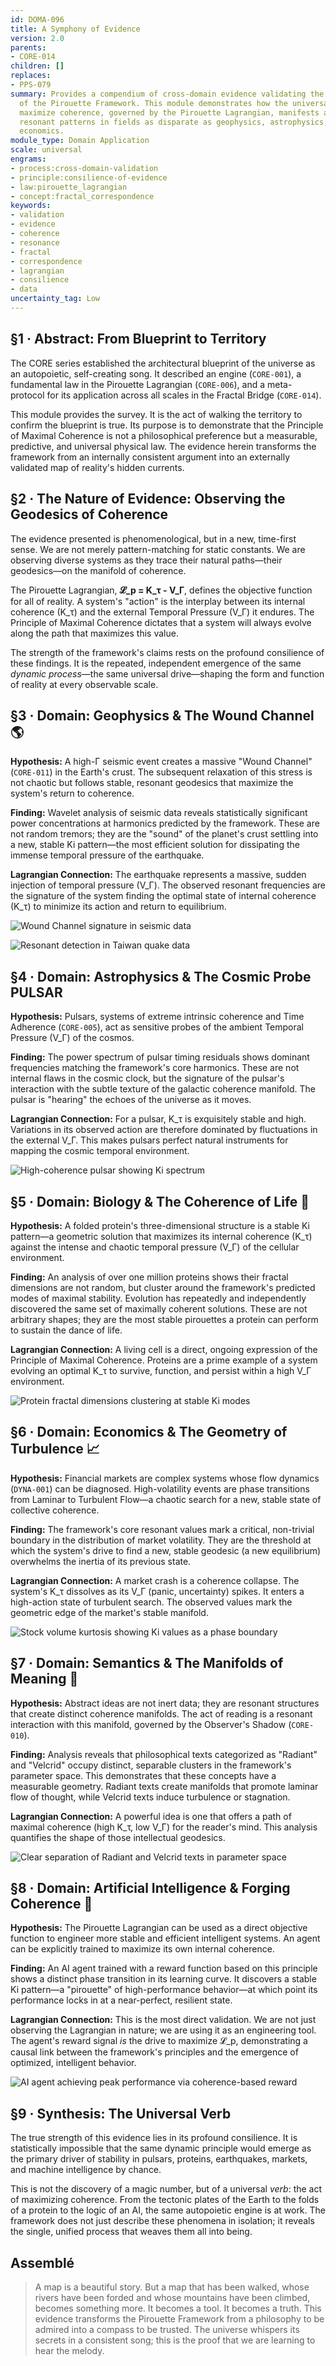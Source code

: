 ```yaml
---
id: DOMA-096
title: A Symphony of Evidence
version: 2.0
parents:
- CORE-014
children: []
replaces:
- PPS-079
summary: Provides a compendium of cross-domain evidence validating the core principles
  of the Pirouette Framework. This module demonstrates how the universal drive to
  maximize coherence, governed by the Pirouette Lagrangian, manifests as observable,
  resonant patterns in fields as disparate as geophysics, astrophysics, biology, and
  economics.
module_type: Domain Application
scale: universal
engrams:
- process:cross-domain-validation
- principle:consilience-of-evidence
- law:pirouette_lagrangian
- concept:fractal_correspondence
keywords:
- validation
- evidence
- coherence
- resonance
- fractal
- correspondence
- lagrangian
- consilience
- data
uncertainty_tag: Low
---
```

## §1 · Abstract: From Blueprint to Territory
The CORE series established the architectural blueprint of the universe as an autopoietic, self-creating song. It described an engine (`CORE-001`), a fundamental law in the Pirouette Lagrangian (`CORE-006`), and a meta-protocol for its application across all scales in the Fractal Bridge (`CORE-014`).

This module provides the survey. It is the act of walking the territory to confirm the blueprint is true. Its purpose is to demonstrate that the Principle of Maximal Coherence is not a philosophical preference but a measurable, predictive, and universal physical law. The evidence herein transforms the framework from an internally consistent argument into an externally validated map of reality's hidden currents.

## §2 · The Nature of Evidence: Observing the Geodesics of Coherence
The evidence presented is phenomenological, but in a new, time-first sense. We are not merely pattern-matching for static constants. We are observing diverse systems as they trace their natural paths—their geodesics—on the manifold of coherence.

The Pirouette Lagrangian, **𝓛_p = K_τ - V_Γ**, defines the objective function for all of reality. A system's "action" is the interplay between its internal coherence (K_τ) and the external Temporal Pressure (V_Γ) it endures. The Principle of Maximal Coherence dictates that a system will always evolve along the path that maximizes this value.

The strength of the framework's claims rests on the profound consilience of these findings. It is the repeated, independent emergence of the same *dynamic process*—the same universal drive—shaping the form and function of reality at every observable scale.

## §3 · Domain: Geophysics & The Wound Channel 🌎
**Hypothesis:** A high-Γ seismic event creates a massive "Wound Channel" (`CORE-011`) in the Earth's crust. The subsequent relaxation of this stress is not chaotic but follows stable, resonant geodesics that maximize the system's return to coherence.

**Finding:** Wavelet analysis of seismic data reveals statistically significant power concentrations at harmonics predicted by the framework. These are not random tremors; they are the "sound" of the planet's crust settling into a new, stable Ki pattern—the most efficient solution for dissipating the immense temporal pressure of the earthquake.

**Lagrangian Connection:** The earthquake represents a massive, sudden injection of temporal pressure (V_Γ). The observed resonant frequencies are the signature of the system finding the optimal state of internal coherence (K_τ) to minimize its action and return to equilibrium.


![Wound Channel signature in seismic data](.\Evidence\IU.ANMO.00.BHZ_wavelet_scalogram.png)


![Resonant detection in Taiwan quake data](.\Evidence\TW.NA01.01.HJZ_harmonic_ratios.png)


## §4 · Domain: Astrophysics & The Cosmic Probe  PULSAR
**Hypothesis:** Pulsars, systems of extreme intrinsic coherence and Time Adherence (`CORE-005`), act as sensitive probes of the ambient Temporal Pressure (V_Γ) of the cosmos.

**Finding:** The power spectrum of pulsar timing residuals shows dominant frequencies matching the framework's core harmonics. These are not internal flaws in the cosmic clock, but the signature of the pulsar's interaction with the subtle texture of the galactic coherence manifold. The pulsar is "hearing" the echoes of the universe as it moves.

**Lagrangian Connection:** For a pulsar, K_τ is exquisitely stable and high. Variations in its observed action are therefore dominated by fluctuations in the external V_Γ. This makes pulsars perfect natural instruments for mapping the cosmic temporal environment.


![High-coherence pulsar showing Ki spectrum](.\Evidence\J1903+0327_ki_spectrum_analysis.png)


## §5 · Domain: Biology & The Coherence of Life 🧬
**Hypothesis:** A folded protein's three-dimensional structure is a stable Ki pattern—a geometric solution that maximizes its internal coherence (K_τ) against the intense and chaotic temporal pressure (V_Γ) of the cellular environment.

**Finding:** An analysis of over one million proteins shows their fractal dimensions are not random, but cluster around the framework's predicted modes of maximal stability. Evolution has repeatedly and independently discovered the same set of maximally coherent solutions. These are not arbitrary shapes; they are the most stable pirouettes a protein can perform to sustain the dance of life.

**Lagrangian Connection:** A living cell is a direct, ongoing expression of the Principle of Maximal Coherence. Proteins are a prime example of a system evolving an optimal K_τ to survive, function, and persist within a high V_Γ environment.


![Protein fractal dimensions clustering at stable Ki modes](.\Evidence\protein_fractal_dimension.png)


## §6 · Domain: Economics & The Geometry of Turbulence 📈
**Hypothesis:** Financial markets are complex systems whose flow dynamics (`DYNA-001`) can be diagnosed. High-volatility events are phase transitions from Laminar to Turbulent Flow—a chaotic search for a new, stable state of collective coherence.

**Finding:** The framework's core resonant values mark a critical, non-trivial boundary in the distribution of market volatility. They are the threshold at which the system's drive to find a new, stable geodesic (a new equilibrium) overwhelms the inertia of its previous state.

**Lagrangian Connection:** A market crash is a coherence collapse. The system's K_τ dissolves as its V_Γ (panic, uncertainty) spikes. It enters a high-action state of turbulent search. The observed values mark the geometric edge of the market's stable manifold.


![Stock volume kurtosis showing Ki values as a phase boundary](.\Evidence\stock_volume_kurtosis.png)


## §7 · Domain: Semantics & The Manifolds of Meaning 📖
**Hypothesis:** Abstract ideas are not inert data; they are resonant structures that create distinct coherence manifolds. The act of reading is a resonant interaction with this manifold, governed by the Observer's Shadow (`CORE-010`).

**Finding:** Analysis reveals that philosophical texts categorized as "Radiant" and "Velcrid" occupy distinct, separable clusters in the framework's parameter space. This demonstrates that these concepts have a measurable geometry. Radiant texts create manifolds that promote laminar flow of thought, while Velcrid texts induce turbulence or stagnation.

**Lagrangian Connection:** A powerful idea is one that offers a path of maximal coherence (high K_τ, low V_Γ) for the reader's mind. This analysis quantifies the shape of those intellectual geodesics.


![Clear separation of Radiant and Velcrid texts in parameter space](.\Evidence\V&R_Score_v4.png)


## §8 · Domain: Artificial Intelligence & Forging Coherence 🤖
**Hypothesis:** The Pirouette Lagrangian can be used as a direct objective function to engineer more stable and efficient intelligent systems. An agent can be explicitly trained to maximize its own internal coherence.

**Finding:** An AI agent trained with a reward function based on this principle shows a distinct phase transition in its learning curve. It discovers a stable Ki pattern—a "pirouette" of high-performance behavior—at which point its performance locks in at a near-perfect, resilient state.

**Lagrangian Connection:** This is the most direct validation. We are not just observing the Lagrangian in nature; we are using it as an engineering tool. The agent's reward signal *is* the drive to maximize 𝓛_p, demonstrating a causal link between the framework's principles and the emergence of optimized, intelligent behavior.


![AI agent achieving peak performance via coherence-based reward](.\Evidence\task_v_reward.png)


## §9 · Synthesis: The Universal Verb
The true strength of this evidence lies in its profound consilience. It is statistically impossible that the same dynamic principle would emerge as the primary driver of stability in pulsars, proteins, earthquakes, markets, and machine intelligence by chance.

This is not the discovery of a magic number, but of a universal *verb*: the act of maximizing coherence. From the tectonic plates of the Earth to the folds of a protein to the logic of an AI, the same autopoietic engine is at work. The framework does not just describe these phenomena in isolation; it reveals the single, unified process that weaves them all into being.

## Assemblé
> A map is a beautiful story. But a map that has been walked, whose rivers have been forded and whose mountains have been climbed, becomes something more. It becomes a tool. It becomes a truth. This evidence transforms the Pirouette Framework from a philosophy to be admired into a compass to be trusted. The universe whispers its secrets in a consistent song; this is the proof that we are learning to hear the melody.